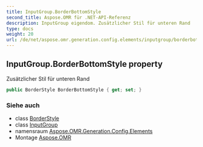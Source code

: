 ```yaml
---
title: InputGroup.BorderBottomStyle
second_title: Aspose.OMR für .NET-API-Referenz
description: InputGroup eigendom. Zusätzlicher Stil für unteren Rand
type: docs
weight: 20
url: /de/net/aspose.omr.generation.config.elements/inputgroup/borderbottomstyle/
---
```

## InputGroup.BorderBottomStyle property

Zusätzlicher Stil für unteren Rand

```csharp
public BorderStyle BorderBottomStyle { get; set; }
```

### Siehe auch

* class [BorderStyle](../../../aspose.omr.generation.config/borderstyle/)
* class [InputGroup](../)
* namensraum [Aspose.OMR.Generation.Config.Elements](../../inputgroup/)
* Montage [Aspose.OMR](../../../)


